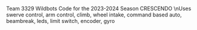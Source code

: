 Team 3329 Wildbots Code for the 2023-2024 Season CRESCENDO
\nUses swerve control, arm control, climb, wheel intake, command based auto, beambreak, leds, limit switch, encoder, gyro

